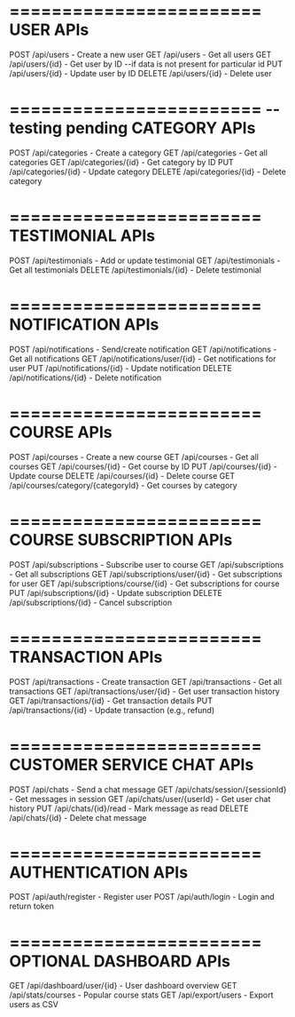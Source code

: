 ========================
        USER APIs
========================
POST    /api/users                - Create a new user
GET     /api/users                - Get all users 
GET     /api/users/{id}          - Get user by ID --if data is not present for particular id
PUT     /api/users/{id}          - Update user by ID
DELETE  /api/users/{id}          - Delete user

======================== --testing pending
      CATEGORY APIs
========================
POST    /api/categories           - Create a category
GET     /api/categories           - Get all categories
GET     /api/categories/{id}     - Get category by ID
PUT     /api/categories/{id}     - Update category
DELETE  /api/categories/{id}     - Delete category

========================
     TESTIMONIAL APIs
========================
POST    /api/testimonials         - Add or update testimonial
GET     /api/testimonials         - Get all testimonials
DELETE  /api/testimonials/{id}   - Delete testimonial

========================
     NOTIFICATION APIs
========================
POST    /api/notifications                - Send/create notification
GET     /api/notifications                - Get all notifications
GET     /api/notifications/user/{id}     - Get notifications for user
PUT     /api/notifications/{id}          - Update notification
DELETE  /api/notifications/{id}          - Delete notification

========================
       COURSE APIs
========================
POST    /api/courses              - Create a new course
GET     /api/courses              - Get all courses
GET     /api/courses/{id}        - Get course by ID
PUT     /api/courses/{id}        - Update course
DELETE  /api/courses/{id}        - Delete course
GET     /api/courses/category/{categoryId} - Get courses by category

========================
   COURSE SUBSCRIPTION APIs
========================
POST    /api/subscriptions               - Subscribe user to course
GET     /api/subscriptions               - Get all subscriptions
GET     /api/subscriptions/user/{id}    - Get subscriptions for user
GET     /api/subscriptions/course/{id}  - Get subscriptions for course
PUT     /api/subscriptions/{id}         - Update subscription
DELETE  /api/subscriptions/{id}         - Cancel subscription

========================
     TRANSACTION APIs
========================
POST    /api/transactions                - Create transaction
GET     /api/transactions                - Get all transactions
GET     /api/transactions/user/{id}     - Get user transaction history
GET     /api/transactions/{id}          - Get transaction details
PUT     /api/transactions/{id}          - Update transaction (e.g., refund)

========================
 CUSTOMER SERVICE CHAT APIs
========================
POST    /api/chats                        - Send a chat message
GET     /api/chats/session/{sessionId}    - Get messages in session
GET     /api/chats/user/{userId}          - Get user chat history
PUT     /api/chats/{id}/read              - Mark message as read
DELETE  /api/chats/{id}                   - Delete chat message

========================
    AUTHENTICATION APIs
========================
POST    /api/auth/register         - Register user
POST    /api/auth/login            - Login and return token

========================
   OPTIONAL DASHBOARD APIs
========================
GET     /api/dashboard/user/{id}   - User dashboard overview
GET     /api/stats/courses         - Popular course stats
GET     /api/export/users          - Export users as CSV
